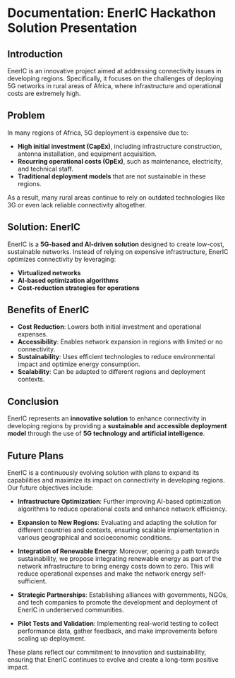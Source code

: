 # Documentation: EnerIC Hackathon Solution Presentation  

## Introduction  

EnerIC is an innovative project aimed at addressing connectivity issues in developing regions. Specifically, it focuses on the challenges of deploying 5G networks in rural areas of Africa, where infrastructure and operational costs are extremely high.  

## Problem  

In many regions of Africa, 5G deployment is expensive due to:  

- **High initial investment (CapEx)**, including infrastructure construction, antenna installation, and equipment acquisition.  
- **Recurring operational costs (OpEx)**, such as maintenance, electricity, and technical staff.  
- **Traditional deployment models** that are not sustainable in these regions.  

As a result, many rural areas continue to rely on outdated technologies like 3G or even lack reliable connectivity altogether.  

## Solution: EnerIC  

EnerIC is a **5G-based and AI-driven solution** designed to create low-cost, sustainable networks. Instead of relying on expensive infrastructure, EnerIC optimizes connectivity by leveraging:  

- **Virtualized networks**  
- **AI-based optimization algorithms**  
- **Cost-reduction strategies for operations**  

## Benefits of EnerIC  

- **Cost Reduction**: Lowers both initial investment and operational expenses.  
- **Accessibility**: Enables network expansion in regions with limited or no connectivity.  
- **Sustainability**: Uses efficient technologies to reduce environmental impact and optimize energy consumption.  
- **Scalability**: Can be adapted to different regions and deployment contexts.  

## Conclusion  

EnerIC represents an **innovative solution** to enhance connectivity in developing regions by providing a **sustainable and accessible deployment model** through the use of **5G technology and artificial intelligence**.


## Future Plans

EnerIC is a continuously evolving solution with plans to expand its capabilities and maximize its impact on connectivity in developing regions. Our future objectives include:

- **Infrastructure Optimization**: Further improving AI-based optimization algorithms to reduce operational costs and enhance network efficiency.

- **Expansion to New Regions**: Evaluating and adapting the solution for different countries and contexts, ensuring scalable implementation in various geographical and socioeconomic conditions.

- **Integration of Renewable Energy**: Moreover, opening a path towards sustainability, we propose integrating renewable energy as part of the network infrastructure to bring energy costs down to zero. This will reduce operational expenses and make the network energy self-sufficient.

- **Strategic Partnerships**: Establishing alliances with governments, NGOs, and tech companies to promote the development and deployment of EnerIC in underserved communities.

- **Pilot Tests and Validation**: Implementing real-world testing to collect performance data, gather feedback, and make improvements before scaling up deployment.

These plans reflect our commitment to innovation and sustainability, ensuring that EnerIC continues to evolve and create a long-term positive impact.

